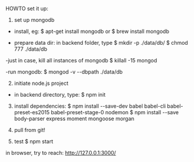 HOWTO set it up:

1. set up mongodb

- install, eg:
$ apt-get install mongodb
or
$ brew install mongodb

- prepare data dir:
in backend folder, type
$ mkdir -p ./data/db/
$ chmod 777 ./data/db

-just in case, kill all instances of mongodb
$ killall -15 mongod

-run mongodb:
$ mongod -v --dbpath ./data/db

2. initiate node.js project
- in backend directory, type:
$ npm init

3. install dependencies:
$ npm install --save-dev babel babel-cli babel-preset-es2015 babel-preset-stage-0 nodemon 
$ npm install --save body-parser express moment mongoose morgan

4. pull from git!

5. test
$ npm start

in browser, try to reach:
http://127.0.0.1:3000/
